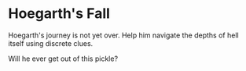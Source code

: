 # Hoegarth's Fall


Hoegarth's journey is not yet over. Help him navigate the depths of hell itself using discrete clues.

Will he ever get out of this pickle?
